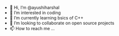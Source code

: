 - 👋 Hi, I’m @ayushiharshal
- 👀 I’m interested in coding
- 🌱 I’m currently learning bsics of C++
- 💞️ I’m looking to collaborate on open source projects
- 📫 How to reach me ...

<!---
ayushiharshal/ayushiharshal is a ✨ special ✨ repository because its `README.md` (this file) appears on your GitHub profile.
You can click the Preview link to take a look at your changes.
--->
